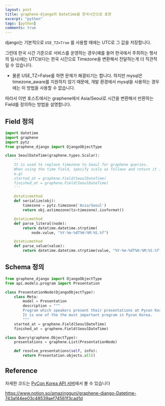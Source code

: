 ```yaml
---
layout: post
title: graphene-django의 Datetime을 한국시간으로 표현
excerpt: "python"
tags: [python]
comments: true
---
```


django는 기본적으로 `USE_TZ=True` 를 사용할 때에는 UTC로 그 값을 저장합니다.

그런데 한국 시간 기준으로 서비스를 운영하는 경우(예를 들어 한국에서 주최하는 행사의 일시)에는 UTC보다는 한국 시간으로 Timezone을 변환해서 전달하는게 더 직관적일 수 있습니다.

- 물론 USE_TZ=False를 하면 문제가 해결되기는 합니다. 하지만 mysql은 timezone_aware를 지원하지 않기 때문에, 개발 환경에서 mysql을 사용하는 경우에는 이 방법을 사용할 수 없습니다.

따라서 이번 포스트에서는 graphene에서 Asia/Seoul로 시간을 변환해서 반환하는 Field를 정의하는 방법을 설명합니다.

## Field 정의

```py
import datetime
import graphene
import pytz
from graphene_django import DjangoObjectType

class SeoulDateTime(graphene.types.Scalar):
    '''
    It is used to replace timezone to Seoul for graphene queries.
    When using the time field, specify scala as follows and return it in Korean time.
    e.g)
    started_at = graphene.Field(SeoulDateTime)
    finished_at = graphene.Field(SeoulDateTime)
    '''

    @staticmethod
    def serialize(obj):
        timezone = pytz.timezone('Asia/Seoul')
        return obj.astimezone(tz=timezone).isoformat()

    @staticmethod
    def parse_literal(node):
        return datetime.datetime.strptime(
            node.value, "%Y-%m-%dT%H:%M:%S.%f")

    @staticmethod
    def parse_value(value):
        return datetime.datetime.strptime(value, "%Y-%m-%dT%H:%M:%S.%f")
```

## Schema 정의

```py
from graphene_django import DjangoObjectType
from api.models.program import Presentation

class PresentationNode(DjangoObjectType):
    class Meta:
        model = Presentation
        description = """
        Program which speakers present their presentations at Pycon Korea.
        It is one of the the most important program in Pycon Korea.
        """
    started_at = graphene.Field(SeoulDateTime)
    finished_at = graphene.Field(SeoulDateTime)

class Query(graphene.ObjectType):
    presentations = graphene.List(PresentationNode)

    def resolve_presentations(self, info):
        return Presentation.objects.all()
```

## Reference

자세한 코드는 [PyCon Korea API 서버](https://github.com/pythonkr/pyconkr-api)에서 볼 수 있습니다

https://www.notion.so/amazingguni/graphene-django-Datetime-743af44ee03c48539aef74561f3cad1d
